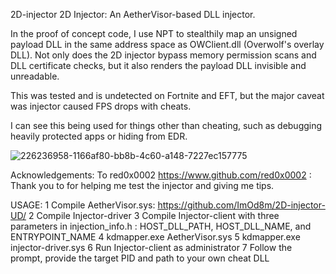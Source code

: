 2D-injector
2D Injector: An AetherVisor-based DLL injector.

In the proof of concept code, I use NPT to stealthily map an unsigned payload DLL in the same address space as OWClient.dll (Overwolf's overlay DLL). Not only does the 2D injector bypass memory permission scans and DLL certificate checks, but it also renders the payload DLL invisible and unreadable.

This was tested and is undetected on Fortnite and EFT, but the major caveat was injector caused FPS drops with cheats.

I can see this being used for things other than cheating, such as debugging heavily protected apps or hiding from EDR.



![226236958-1166af80-bb8b-4c60-a148-7227ec157775](https://user-images.githubusercontent.com/101047931/227345207-192ef8d4-734d-4e14-9042-c76347cf1a4d.png)


Acknowledgements:
To red0x0002 https://www.github.com/red0x0002 : Thank you to for helping me test the injector and giving me tips.

USAGE:
1 Compile AetherVisor.sys: https://github.com/ImOd8m/2D-injector-UD/
2 Compile Injector-driver
3 Compile Injector-client with three parameters in injection_info.h : HOST_DLL_PATH, HOST_DLL_NAME, and ENTRYPOINT_NAME
4 kdmapper.exe AetherVisor.sys
5 kdmapper.exe injector-driver.sys
6 Run Injector-client as administrator
7 Follow the prompt, provide the target PID and path to your own cheat DLL
